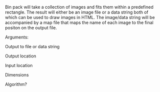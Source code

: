 Bin pack will take a collection of images and fits them within a predefined rectangle. The result will either be an image file or a data string both of which can be used to draw images in HTML. The image/data string will be accompanied by a map file that maps the name of each image to the final positon on the output file.

Arguments:

Output to file or data string

Output location

Input location

Dimensions

Algorithm?

